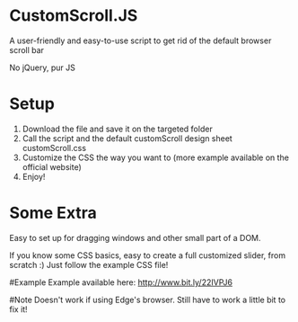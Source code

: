 # CustomScroll.JS
A user-friendly and easy-to-use script to get rid of the default browser scroll bar

No jQuery, pur JS

# Setup
1. Download the file and save it on the targeted folder
2. Call the script and the default customScroll design sheet customScroll.css
3. Customize the CSS the way you want to (more example available on the official website)
4. Enjoy!

# Some Extra
Easy to set up for dragging windows and other small part of a DOM.

If you know some CSS basics, easy to create a full customized slider, from scratch :) Just follow the example CSS file!

#Example
Example available here: http://www.bit.ly/22IVPJ6

#Note
Doesn't work if using Edge's browser. 
Still have to work a little bit to fix it!
